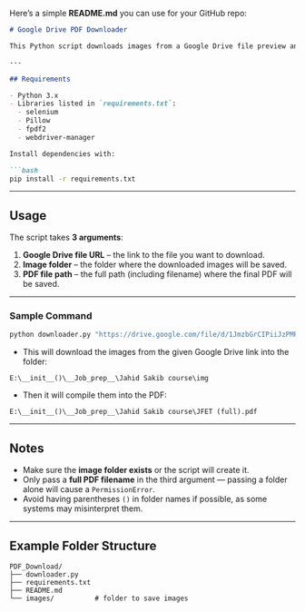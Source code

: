Here’s a simple **README.md** you can use for your GitHub repo:

````markdown
# Google Drive PDF Downloader

This Python script downloads images from a Google Drive file preview and compiles them into a PDF.

---

## Requirements

- Python 3.x
- Libraries listed in `requirements.txt`:
  - selenium
  - Pillow
  - fpdf2
  - webdriver-manager

Install dependencies with:

```bash
pip install -r requirements.txt
````

---

## Usage

The script takes **3 arguments**:

1. **Google Drive file URL** – the link to the file you want to download.
2. **Image folder** – the folder where the downloaded images will be saved.
3. **PDF file path** – the full path (including filename) where the final PDF will be saved.

---

### Sample Command

```bash
python downloader.py "https://drive.google.com/file/d/1JmzbGrCIPiiJzPMPENClHHuhX4OoYJAe/view" "E:\__init__()\__Job_prep__\Jahid Sakib course\img" "E:\__init__()\__Job_prep__\Jahid Sakib course\JFET (full).pdf"
```

* This will download the images from the given Google Drive link into the folder:

```
E:\__init__()\__Job_prep__\Jahid Sakib course\img
```

* Then it will compile them into the PDF:

```
E:\__init__()\__Job_prep__\Jahid Sakib course\JFET (full).pdf
```

---

## Notes

* Make sure the **image folder exists** or the script will create it.
* Only pass a **full PDF filename** in the third argument — passing a folder alone will cause a `PermissionError`.
* Avoid having parentheses `()` in folder names if possible, as some systems may misinterpret them.

---

## Example Folder Structure

```
PDF_Download/
├── downloader.py
├── requirements.txt
├── README.md
└── images/          # folder to save images
```

